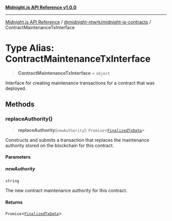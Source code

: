 [**Midnight.js API Reference v1.0.0**](../../../README.md)

***

[Midnight.js API Reference](../../../packages.md) / [@midnight-ntwrk/midnight-js-contracts](../README.md) / ContractMaintenanceTxInterface

# Type Alias: ContractMaintenanceTxInterface

> **ContractMaintenanceTxInterface** = `object`

Interface for creating maintenance transactions for a contract that was
deployed.

## Methods

### replaceAuthority()

> **replaceAuthority**(`newAuthority`): `Promise`\<[`FinalizedTxData`](../../midnight-js-types/interfaces/FinalizedTxData.md)\>

Constructs and submits a transaction that replaces the maintenance
authority stored on the blockchain for this contract.

#### Parameters

##### newAuthority

`string`

The new contract maintenance authority for this contract.

#### Returns

`Promise`\<[`FinalizedTxData`](../../midnight-js-types/interfaces/FinalizedTxData.md)\>
